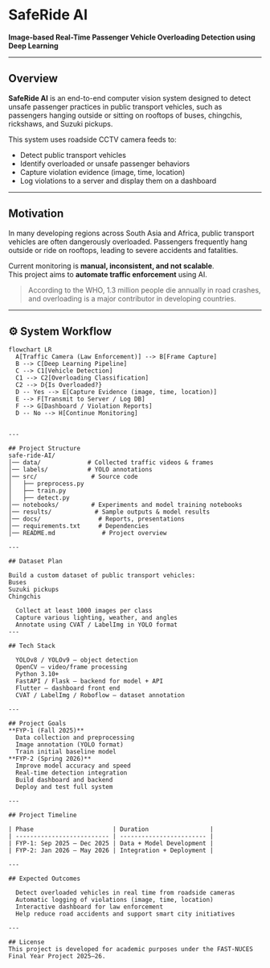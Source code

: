 # SafeRide AI  
**Image-based Real-Time Passenger Vehicle Overloading Detection using Deep Learning**

---

## Overview

**SafeRide AI** is an end-to-end computer vision system designed to detect unsafe passenger practices in public transport vehicles, such as passengers hanging outside or sitting on rooftops of buses, chingchis, rickshaws, and Suzuki pickups.  

This system uses roadside CCTV camera feeds to:
- Detect public transport vehicles
- Identify overloaded or unsafe passenger behaviors
- Capture violation evidence (image, time, location)
- Log violations to a server and display them on a dashboard

---

## Motivation

In many developing regions across South Asia and Africa, public transport vehicles are often dangerously overloaded. Passengers frequently hang outside or ride on rooftops, leading to severe accidents and fatalities.

Current monitoring is **manual, inconsistent, and not scalable**.  
This project aims to **automate traffic enforcement** using AI.

> According to the WHO, 1.3 million people die annually in road crashes, and overloading is a major contributor in developing countries.

---

## ⚙️ System Workflow

```mermaid
flowchart LR
  A[Traffic Camera (Law Enforcement)] --> B[Frame Capture]
  B --> C[Deep Learning Pipeline]
  C --> C1[Vehicle Detection]
  C1 --> C2[Overloading Classification]
  C2 --> D{Is Overloaded?}
  D -- Yes --> E[Capture Evidence (image, time, location)]
  E --> F[Transmit to Server / Log DB]
  F --> G[Dashboard / Violation Reports]
  D -- No --> H[Continue Monitoring]


---

## Project Structure
safe-ride-AI/
│── data/             # Collected traffic videos & frames
│── labels/           # YOLO annotations
│── src/               # Source code
│   ├── preprocess.py
│   ├── train.py
│   ├── detect.py
│── notebooks/         # Experiments and model training notebooks
│── results/            # Sample outputs & model results
│── docs/                # Reports, presentations
│── requirements.txt     # Dependencies
│── README.md             # Project overview

---

## Dataset Plan

Build a custom dataset of public transport vehicles:
Buses
Suzuki pickups
Chingchis

  Collect at least 1000 images per class
  Capture various lighting, weather, and angles
  Annotate using CVAT / LabelImg in YOLO format
---

## Tech Stack

  YOLOv8 / YOLOv9 – object detection
  OpenCV – video/frame processing
  Python 3.10+
  FastAPI / Flask – backend for model + API
  Flutter – dashboard front end
  CVAT / LabelImg / Roboflow – dataset annotation

---

## Project Goals
**FYP-1 (Fall 2025)**
  Data collection and preprocessing
  Image annotation (YOLO format)
  Train initial baseline model
**FYP-2 (Spring 2026)**
  Improve model accuracy and speed
  Real-time detection integration
  Build dashboard and backend
  Deploy and test full system

---

## Project Timeline

| Phase                      | Duration                 |
| -------------------------- | ------------------------ |
| FYP-1: Sep 2025 – Dec 2025 | Data + Model Development |
| FYP-2: Jan 2026 – May 2026 | Integration + Deployment |

---

## Expected Outcomes

  Detect overloaded vehicles in real time from roadside cameras
  Automatic logging of violations (image, time, location)
  Interactive dashboard for law enforcement
  Help reduce road accidents and support smart city initiatives

---

## License
This project is developed for academic purposes under the FAST-NUCES Final Year Project 2025–26.


